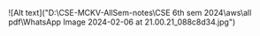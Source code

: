![Alt text]("D:\CSE-MCKV-AllSem-notes\CSE 6th sem 2024\aws\all pdf\WhatsApp Image 2024-02-06 at 21.00.21_088c8d34.jpg")